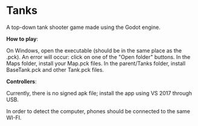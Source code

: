 # Tanks
A top-down tank shooter game made using the Godot engine.

**How to play**: 

On Windows, open the executable (should be in the same place as the .pck).
An error will occur: click on one of the "Open folder" buttons.
In the Maps folder, install your Map.pck files.
In the parent/Tanks folder, install BaseTank.pck and other Tank.pck files.

**Controllers**: 

Currently, there is no signed apk file; install the app using VS 2017 through USB.

In order to detect the computer, phones should be connected to the same WI-FI.
